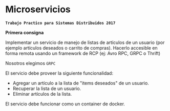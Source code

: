# Microservicios

**`Trabajo Practico para Sistemas Distribuidos 2017`**

**Primera consigna**

Implementar un servicio de manejo de listas de artículos de un usuario (por ejemplo
artículos deseados o carrito de compras). Hacerlo accesible en forma remota usando un
framework de RCP (ej: Avro RPC, GRPC o Thrift)

Nosotros elegimos `GRPC`

El servicio debe proveer la siguiente funcionalidad:
- Agregar un artículo a la lista de "items deseados" de un usuario.
- Recuperar la lista de un usuario.
- Eliminar artículos de la lista.

El servicio debe funcionar como un container de docker.